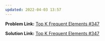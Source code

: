 ```yaml
---
updated: 2022-04-03 13:57
---
```

**Problem Link:** [Top K Frequent Elements #347](https://leetcode.com/problems/top-k-frequent-elements/)

**Solution Link:** [Top K Frequent Elements #347](./Solution.java)